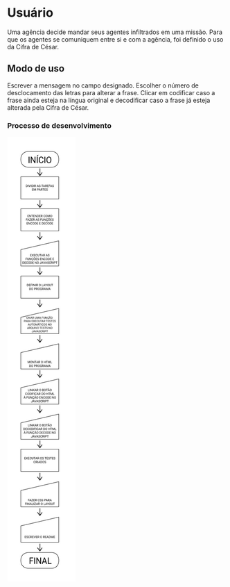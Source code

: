 # Usuário
Uma agência decide mandar seus agentes infiltrados em uma missão. Para que os agentes se comuniquem entre si e com a agência, foi definido o uso da Cifra de César.

## Modo de uso
Escrever a mensagem no campo designado. Escolher o número de desclocamento das letras para alterar a frase. Clicar em codificar caso a frase ainda esteja na língua original e decodificar caso a frase já esteja alterada pela Cifra de César.

### Processo de desenvolvimento
![Diagrama-de-blocos](processo.jpg)


